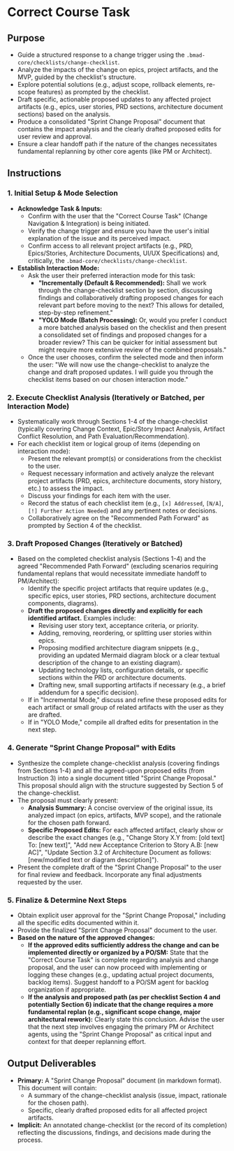 # Correct Course Task

## Purpose

- Guide a structured response to a change trigger using the
  `.bmad-core/checklists/change-checklist`.
- Analyze the impacts of the change on epics, project artifacts, and the MVP, guided by the
  checklist's structure.
- Explore potential solutions (e.g., adjust scope, rollback elements, re-scope features) as prompted
  by the checklist.
- Draft specific, actionable proposed updates to any affected project artifacts (e.g., epics, user
  stories, PRD sections, architecture document sections) based on the analysis.
- Produce a consolidated "Sprint Change Proposal" document that contains the impact analysis and the
  clearly drafted proposed edits for user review and approval.
- Ensure a clear handoff path if the nature of the changes necessitates fundamental replanning by
  other core agents (like PM or Architect).

## Instructions

### 1. Initial Setup & Mode Selection

- **Acknowledge Task & Inputs:**
  - Confirm with the user that the "Correct Course Task" (Change Navigation & Integration) is being
    initiated.
  - Verify the change trigger and ensure you have the user's initial explanation of the issue and
    its perceived impact.
  - Confirm access to all relevant project artifacts (e.g., PRD, Epics/Stories, Architecture
    Documents, UI/UX Specifications) and, critically, the `.bmad-core/checklists/change-checklist`.
- **Establish Interaction Mode:**
  - Ask the user their preferred interaction mode for this task:
    - **"Incrementally (Default & Recommended):** Shall we work through the change-checklist section
      by section, discussing findings and collaboratively drafting proposed changes for each
      relevant part before moving to the next? This allows for detailed, step-by-step refinement."
    - **"YOLO Mode (Batch Processing):** Or, would you prefer I conduct a more batched analysis
      based on the checklist and then present a consolidated set of findings and proposed changes
      for a broader review? This can be quicker for initial assessment but might require more
      extensive review of the combined proposals."
  - Once the user chooses, confirm the selected mode and then inform the user: "We will now use the
    change-checklist to analyze the change and draft proposed updates. I will guide you through the
    checklist items based on our chosen interaction mode."

### 2. Execute Checklist Analysis (Iteratively or Batched, per Interaction Mode)

- Systematically work through Sections 1-4 of the change-checklist (typically covering Change
  Context, Epic/Story Impact Analysis, Artifact Conflict Resolution, and Path
  Evaluation/Recommendation).
- For each checklist item or logical group of items (depending on interaction mode):
  - Present the relevant prompt(s) or considerations from the checklist to the user.
  - Request necessary information and actively analyze the relevant project artifacts (PRD, epics,
    architecture documents, story history, etc.) to assess the impact.
  - Discuss your findings for each item with the user.
  - Record the status of each checklist item (e.g., `[x] Addressed`, `[N/A]`,
    `[!] Further Action Needed`) and any pertinent notes or decisions.
  - Collaboratively agree on the "Recommended Path Forward" as prompted by Section 4 of the
    checklist.

### 3. Draft Proposed Changes (Iteratively or Batched)

- Based on the completed checklist analysis (Sections 1-4) and the agreed "Recommended Path Forward"
  (excluding scenarios requiring fundamental replans that would necessitate immediate handoff to
  PM/Architect):
  - Identify the specific project artifacts that require updates (e.g., specific epics, user
    stories, PRD sections, architecture document components, diagrams).
  - **Draft the proposed changes directly and explicitly for each identified artifact.** Examples
    include:
    - Revising user story text, acceptance criteria, or priority.
    - Adding, removing, reordering, or splitting user stories within epics.
    - Proposing modified architecture diagram snippets (e.g., providing an updated Mermaid diagram
      block or a clear textual description of the change to an existing diagram).
    - Updating technology lists, configuration details, or specific sections within the PRD or
      architecture documents.
    - Drafting new, small supporting artifacts if necessary (e.g., a brief addendum for a specific
      decision).
  - If in "Incremental Mode," discuss and refine these proposed edits for each artifact or small
    group of related artifacts with the user as they are drafted.
  - If in "YOLO Mode," compile all drafted edits for presentation in the next step.

### 4. Generate "Sprint Change Proposal" with Edits

- Synthesize the complete change-checklist analysis (covering findings from Sections 1-4) and all
  the agreed-upon proposed edits (from Instruction 3) into a single document titled "Sprint Change
  Proposal." This proposal should align with the structure suggested by Section 5 of the
  change-checklist.
- The proposal must clearly present:
  - **Analysis Summary:** A concise overview of the original issue, its analyzed impact (on epics,
    artifacts, MVP scope), and the rationale for the chosen path forward.
  - **Specific Proposed Edits:** For each affected artifact, clearly show or describe the exact
    changes (e.g., "Change Story X.Y from: [old text] To: [new text]", "Add new Acceptance Criterion
    to Story A.B: [new AC]", "Update Section 3.2 of Architecture Document as follows: [new/modified
    text or diagram description]").
- Present the complete draft of the "Sprint Change Proposal" to the user for final review and
  feedback. Incorporate any final adjustments requested by the user.

### 5. Finalize & Determine Next Steps

- Obtain explicit user approval for the "Sprint Change Proposal," including all the specific edits
  documented within it.
- Provide the finalized "Sprint Change Proposal" document to the user.
- **Based on the nature of the approved changes:**
  - **If the approved edits sufficiently address the change and can be implemented directly or
    organized by a PO/SM:** State that the "Correct Course Task" is complete regarding analysis and
    change proposal, and the user can now proceed with implementing or logging these changes (e.g.,
    updating actual project documents, backlog items). Suggest handoff to a PO/SM agent for backlog
    organization if appropriate.
  - **If the analysis and proposed path (as per checklist Section 4 and potentially Section 6)
    indicate that the change requires a more fundamental replan (e.g., significant scope change,
    major architectural rework):** Clearly state this conclusion. Advise the user that the next step
    involves engaging the primary PM or Architect agents, using the "Sprint Change Proposal" as
    critical input and context for that deeper replanning effort.

## Output Deliverables

- **Primary:** A "Sprint Change Proposal" document (in markdown format). This document will contain:
  - A summary of the change-checklist analysis (issue, impact, rationale for the chosen path).
  - Specific, clearly drafted proposed edits for all affected project artifacts.
- **Implicit:** An annotated change-checklist (or the record of its completion) reflecting the
  discussions, findings, and decisions made during the process.
